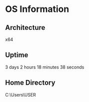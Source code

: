 # OS Information
## Architecture
x64

## Uptime
3 days 2 hours 18 minutes 38 seconds

## Home Directory
C:\Users\USER